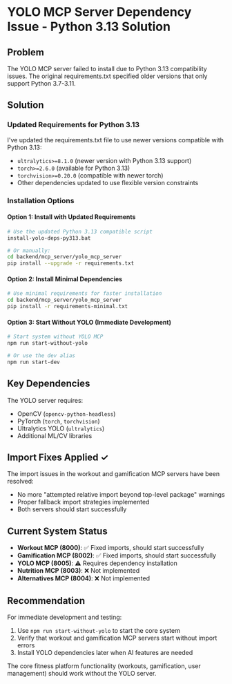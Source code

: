 # YOLO MCP Server Dependency Issue - Python 3.13 Solution

## Problem
The YOLO MCP server failed to install due to Python 3.13 compatibility issues. The original requirements.txt specified older versions that only support Python 3.7-3.11.

## Solution

### Updated Requirements for Python 3.13

I've updated the requirements.txt file to use newer versions compatible with Python 3.13:
- `ultralytics>=8.1.0` (newer version with Python 3.13 support)
- `torch>=2.6.0` (available for Python 3.13)
- `torchvision>=0.20.0` (compatible with newer torch)
- Other dependencies updated to use flexible version constraints

### Installation Options

#### Option 1: Install with Updated Requirements
```bash
# Use the updated Python 3.13 compatible script
install-yolo-deps-py313.bat

# Or manually:
cd backend/mcp_server/yolo_mcp_server
pip install --upgrade -r requirements.txt
```

#### Option 2: Install Minimal Dependencies
```bash
# Use minimal requirements for faster installation
cd backend/mcp_server/yolo_mcp_server
pip install -r requirements-minimal.txt
```

#### Option 3: Start Without YOLO (Immediate Development)
```bash
# Start system without YOLO MCP
npm run start-without-yolo

# Or use the dev alias
npm run start-dev
```

## Key Dependencies

The YOLO server requires:
- OpenCV (`opencv-python-headless`)
- PyTorch (`torch`, `torchvision`)
- Ultralytics YOLO (`ultralytics`)
- Additional ML/CV libraries

## Import Fixes Applied ✓

The import issues in the workout and gamification MCP servers have been resolved:
- No more "attempted relative import beyond top-level package" warnings
- Proper fallback import strategies implemented
- Both servers should start successfully

## Current System Status

- **Workout MCP (8000)**: ✅ Fixed imports, should start successfully
- **Gamification MCP (8002)**: ✅ Fixed imports, should start successfully  
- **YOLO MCP (8005)**: ⚠️ Requires dependency installation
- **Nutrition MCP (8003)**: ❌ Not implemented
- **Alternatives MCP (8004)**: ❌ Not implemented

## Recommendation

For immediate development and testing:
1. Use `npm run start-without-yolo` to start the core system
2. Verify that workout and gamification MCP servers start without import errors
3. Install YOLO dependencies later when AI features are needed

The core fitness platform functionality (workouts, gamification, user management) should work without the YOLO server.
